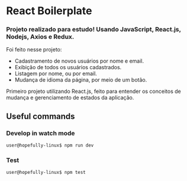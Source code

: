 # React Boilerplate

### Projeto realizado para estudo! Usando JavaScript, React.js, Nodejs, Axios e Redux.

Foi feito nesse projeto:

- Cadastramento de novos usuários por nome e email.
- Exibição de todos os usuários cadastrados.
- Listagem por nome, ou por email.
- Mudança de idioma da página, por meio de um botão.

Primeiro projeto utilizando React.js, feito para entender os conceitos de mudança e gerenciamento de estados da aplicação. 

## Useful commands

### Develop in watch mode

```console
user@hopefully-linux$ npm run dev
```

### Test

```console
user@hopefully-linux$ npm test
```
